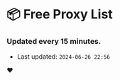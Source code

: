 # :package: Free Proxy List
### Updated every 15 minutes.

- Last updated: `2024-06-26 22:56`

:heart:
